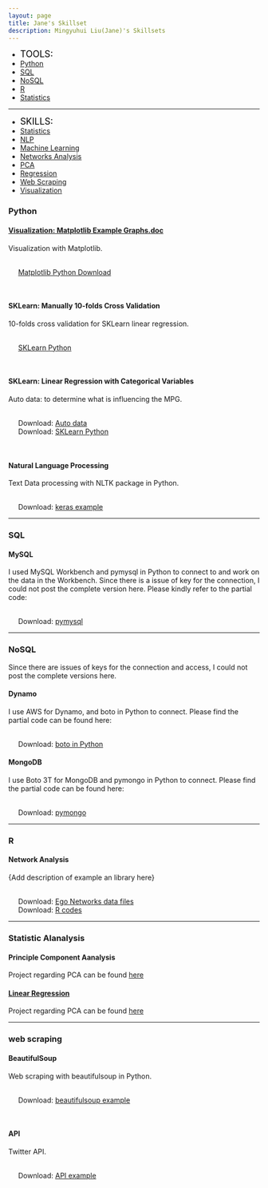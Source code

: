 ```yaml
---
layout: page
title: Jane's Skillset
description: Mingyuhui Liu(Jane)'s Skillsets
---
```


<div class="navbar">
    <div class="navbar-inner">
        <ul class="nav">
            <li><a><font size="4" color="black">TOOLS:</font></a></li>
            <li><a href="#Python"><u>Python</u></a></li>
            <li><a href="#SQL"><u>SQL</u></a></li>
            <li><a href="#NoSQL"><u>NoSQL</u></a></li>
            <li><a href="#R"><u>R</u></a></li>
            <li><a href="#statistical"><u>Statistics</u></a></li>
        </ul>
    </div>
</div>

---

<div class="navbar">
    <div class="navbar-inner">
        <ul class="nav">
            <li><a><font size="4" color="black">SKILLS:</font></a></li>
            <li><a href="#statistical"><u>Statistics</u></a></li>
            <li><a href="#NLTK"><u>NLP</u></a></li>
            <li><a href="#SKLearn"><u>Machine Learning</u></a></li>
            <li><a href="#networksanalysis"><u>Networks Analysis</u></a></li>
            <li><a href="#pca"><u>PCA</u></a></li>
            <li><a href="#linear"><u>Regression</u></a></li>
            <li><a href="#webscraping"><u>Web Scraping</u></a></li>
            <li><a href="#Visualization"><u>Visualization</u></a></li>
        </ul>
    </div>
</div>


### <a name="Python"></a>Python
#### <a name="Visualization"></a>[Visualization: Matplotlib Example Graphs.doc](Matplotlib_Example.docx)
Visualization with Matplotlib.

<br/>&nbsp; &nbsp; &nbsp;[Matplotlib Python Download](Visualization_Matplotlib.ipynb)<br/>

<br/>

#### <a name="SKLearn"></a>SKLearn: Manually 10-folds Cross Validation
10-folds cross validation for SKLearn linear regression.

<br/>&nbsp; &nbsp; &nbsp;[SKLearn Python](10-folds.ipynb)<br/>

<br/>

#### <a name="SKLearn"></a>SKLearn: Linear Regression with Categorical Variables
Auto data: to determine what is influencing the MPG.

<br/>&nbsp; &nbsp; &nbsp;Download: [Auto data](auto_mpg.data)
<br/>&nbsp; &nbsp; &nbsp;Download: [SKLearn Python](Auto_MPG.ipynb)<br/>

<br/>

#### <a name="NLTK"></a>Natural Language Processing
Text Data processing with NLTK package in Python.

<br/>&nbsp; &nbsp; &nbsp;Download: [keras example](http://groups.google.com/group/Rqtl-disc)

---

### <a name="SQL"></a>SQL
#### <a name="sql"></a>MySQL
I used MySQL Workbench and pymysql in Python to connect to and work on the data in the Workbench.
Since there is a issue of key for the connection, I could not post the complete version here.
Please kindly refer to the partial code:

<br/>&nbsp; &nbsp; &nbsp;Download: [pymysql]()
<br/>

---

### <a name="NoSQL"></a>NoSQL
Since there are issues of keys for the connection and access, I could not post the complete versions here.

#### <a name="Dynamo"></a>Dynamo
I use AWS for Dynamo, and boto in Python to connect. 
Please find the partial code can be found here:

<br/>&nbsp; &nbsp; &nbsp;Download: [boto in Python]()
<br/>


#### <a name="MongoDB"></a>MongoDB
I use Boto 3T for MongoDB and pymongo in Python to connect. 
Please find the partial code can be found here:

<br/>&nbsp; &nbsp; &nbsp;Download: [pymongo]()
<br/>

---
### <a name="R"></a>R
#### <a name="networksanalysis"></a>Network Analysis
{Add description of example an library here}

<br/>&nbsp; &nbsp; &nbsp;Download: [Ego Networks data files]()
<br/>&nbsp; &nbsp; &nbsp;Download: [R codes]()
<br/>

---

### <a name="statistical"></a>Statistic Alanalysis
#### <a name="pca"></a>Principle Component Aanalysis
Project regarding PCA can be found [here]()
<br/>
#### <a name="linear"></a>[Linear Regression](http://www.rqtl.org)
Project regarding PCA can be found [here]()
<br/>

---

### <a name="webscraping"></a>web scraping
#### <a name="qtl"></a>BeautifulSoup
Web scraping with beautifulsoup in Python.

<br/>&nbsp; &nbsp; &nbsp;Download: [beautifulsoup example]()

<br/>

#### <a name="qtl"></a>API
Twitter API.

<br/>&nbsp; &nbsp; &nbsp;Download: [API example]()




